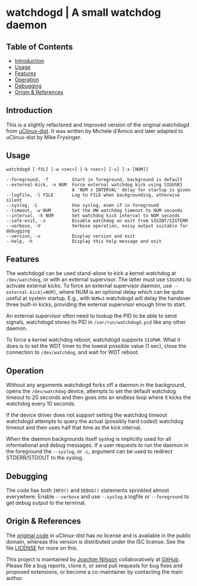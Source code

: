 watchdogd | A small watchdog daemon
===================================

Table of Contents
-----------------

* [Introduction](#introduction)
* [Usage](#usage)
* [Features](#features)
* [Operation](#operation)
* [Debugging](#debugging)
* [Origin & References](#origin--references)


Introduction
------------

This is a slightly refactored and improved version of the original
watchdogd from [uClinux-dist].  It was written by Michele d'Amico and
later adapted to uClinux-dist by Mike Frysinger.


Usage
-----

    watchdogd [-fVL] [-w <sec>] [-k <sec>] [-s] [-x [NUM]]
	
    --foreground, -f         Start in foreground, background is default
    --external-kick, -x NUM  Force external watchdog kick using SIGUSR1
                             A 'NUM x INTERVAL' delay for startup is given
    --logfile, -l FILE       Log to FILE when backgrounding, otherwise silent
    --syslog, -L             Use syslog, even if in foreground
    --timeout, -w NUM        Set the HW watchdog timeout to NUM seconds
    --interval, -k NUM       Set watchdog kick interval to NUM seconds
    --safe-exit, -s          Disable watchdog on exit from SIGINT/SIGTERM
    --verbose, -V            Verbose operation, noisy output suitable for debugging
    --version, -v            Display version and exit
    --help, -h               Display this help message and exit


Features
--------

The watchdogd can be used stand-alone to kick a kernel watchdog at
`/dev/watchdog`, or with an external supervisor.  The latter must use
`SIGUSR1` to activate external kicks.  To force an external supervisor
daemon, use `--external-kick[=NUM]`, where NUM is an optional delay
which can be quite useful at system startup.  E.g., with `NUM=3`
watchdogd will delay the handover three built-in kicks, providing the
external supervisor enough time to start.

An external supervisor often need to lookup the PID to be able to send
signals, watchdogd stores its PID in `/var/run/watchdogd.pid` like any
other daemon.

To force a kernel watchdog reboot, watchdogd supports `SIGPWR`.  What
it does is to set the WDT timer to the lowest possible value (1 sec),
close the connection to `/dev/watchdog`, and wait for WDT reboot.


Operation
---------

Without any arguments watchdogd forks off a daemon in the background,
opens the `/dev/watchdog` device, attempts to set the default watchdog
timeout to 20 seconds and then goes into an endless loop where it kicks
the watchdog every 10 seconds.

If the device driver does not support setting the watchdog timeout
watchdogd attempts to query the actual (possibly hard coded) watchdog
timeout and then uses half that time as the kick interval.

When the daemon backgrounds itself syslog is implicitly used for all
informational and debug messages.  If a user requests to run the daemon
in the foreground the `--syslog`, or `-L`, argument can be used to
redirect STDERR/STDOUT to the syslog.


Debugging
---------

The code has both `INFO()` and `DEBUG()` statements sprinkled almost
everywhere.  Enable `--verbose` and use `--syslog` a logfile or
`--foreground` to get debug output to the terminal.


Origin & References
-------------------

The [original code] in uClinux-dist has no license and is available in
the public domain, whereas this version is distributed under the ISC
license.  See the file [LICENSE] for more on this.

This project is maintained by [Joachim Nilsson] collaboratively at
[GitHub].  Please file a bug reports, clone it, or send pull requests
for bug fixes and proposed extensions, or become a co-maintainer by
contacting the main author.

[uClinux-dist]:    http://www.uclinux.org/pub/uClinux/dist/
[original code]:   http://www.mail-archive.com/uclinux-dev@uclinux.org/msg04191.html
[GitHub]:          http://github.com/troglobit/watchdogd
[LICENSE]:         https://github.com/troglobit/watchdogd/blob/master/LICENSE
[Joachim Nilsson]: http://troglobit.com
